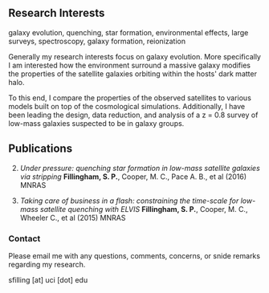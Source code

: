 ## Research Interests
galaxy evolution, quenching, star formation, environmental effects,
large surveys, spectroscopy, galaxy formation, reionization

Generally my research interests focus on galaxy evolution. More
specifically I am interested how the environment surround a massive
galaxy modifies the properties of the satellite galaxies orbiting
within the hosts' dark matter halo.

To this end, I compare the properties of the observed satellites to
various models built on top of the cosmological simulations.
Additionally, I have been leading the design, data reduction, and
analysis of a z = 0.8 survey of low-mass galaxies suspected to be in
galaxy groups. 

## Publications

2. _Under pressure: quenching star formation in low-mass satellite
galaxies via stripping_
**Fillingham, S. P.**, Cooper, M. C., Pace A. B., et al (2016) MNRAS

1. _Taking care of business in a flash: constraining the time-scale for
low-mass satellite quenching with ELVIS_
**Fillingham, S. P.**, Cooper, M. C., Wheeler C., et al (2015) MNRAS



### Contact
Please email me with any questions, comments, concerns, or snide
remarks regarding my research.

sfilling [at] uci [dot] edu
